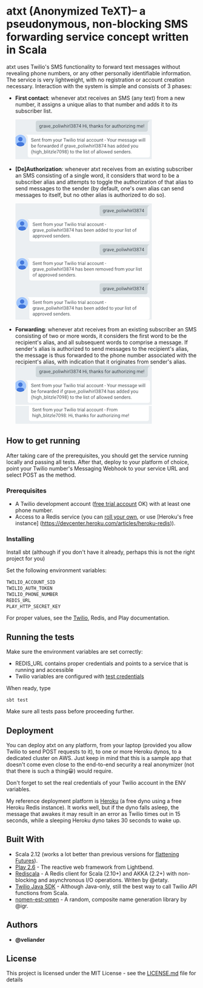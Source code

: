# atxt (Anonymized TeXT)– a pseudonymous, non-blocking SMS forwarding service concept written in Scala 

atxt uses Twilio's SMS functionality to forward text messages without revealing phone numbers, or any other personally identifiable information.  The service is very lightweight, with no registration or account creation necessary.  Interaction with the system is simple and consists of 3 phases:

* **First contact**: whenever atxt receives an SMS (any text) from a new number, it assigns a unique alias to that number and adds it to its subscriber list.

    ![first contact](img/first-contact.png)

* **[De]Authorization**: whenever atxt receives from an existing subscriber an SMS consisting of a single word, it considers that word to be a subscriber alias and attempts to toggle the authorization of that alias to send messages to the sender (by default, one's own alias can send messages to itself, but no other alias is authorized to do so).

    ![authorization](img/authorization.png)

* **Forwarding**: whenever atxt receives from an existing subscriber an SMS consisting of two or more words, it considers the first word to be the recipient's alias, and all subsequent words to comprise a message.  If sender's alias is authorized to send messages to the recipient's alias, the message is thus forwarded to the phone number associated with the recipient's alias, with indication that it originates from sender's alias. 
    ![forward sent](img/fwd-sent.png) ![forward received](img/fwd-rcv.png)
## How to get running

After taking care of the prerequisites, you should get the service running locally and passing all tests.  After that, deploy to your platform of choice, point your Twilio number's Messaging Webhook to your service URL and select POST as the method.

### Prerequisites

* A Twilio development account ([free trial account](https://www.twilio.com/docs/usage/tutorials/how-to-use-your-free-trial-account) OK) with at least one phone number.
* Access to a Redis service (you can [roll your own](http://try.redis.io/), or use [Heroku's free instance] (https://devcenter.heroku.com/articles/heroku-redis)).

### Installing

Install sbt (although if you don't have it already, perhaps this is not the right project for you)

Set the following environment variables:

```
TWILIO_ACCOUNT_SID
TWILIO_AUTH_TOKEN
TWILIO_PHONE_NUMBER
REDIS_URL
PLAY_HTTP_SECRET_KEY
```
For proper values, see the [Twilio](https://www.twilio.com/docs/iam/test-credentials), Redis, and Play documentation. 

## Running the tests

Make sure the environment variables are set correctly:

* REDIS_URL contains proper credentials and points to a service that is running and accessible
* Twilio variables are configured with [test credentials](https://www.twilio.com/docs/iam/test-credentials)

When ready, type

```
sbt test
```
Make sure all tests pass before proceeding further.

## Deployment

You can deploy atxt on any platform, from your laptop (provided you allow Twilio to send POST requests to it), to one or more Heroku dynos, to a dedicated cluster on AWS.  Just keep in mind that this is a sample app that doesn't come even close to the end-to-end security a real anonymizer (not that there is such a thing😀) would require.

Don't forget to set the real credentials of your Twilio account in the ENV variables.

My reference deployment platform is [Heroku](https://www.heroku.com/) (a free dyno using a free Heroku Redis instance).  It works well, but if the dyno falls asleep, the message that awakes it may result in an error as Twilio times out in 15 seconds, while a sleeping Heroku dyno takes 30 seconds to wake up.

## Built With

* Scala 2.12 (works a lot better than previous versions for [flattening Futures](https://stackoverflow.com/questions/42492159/equivalent-of-flatten-method-in-scala-2-11-to-handle-nested-futures?rq=1)).
* [Play 2.6](https://www.playframework.com/) - The reactive web framework from Lightbend.
* [Rediscala](https://github.com/etaty/rediscala) - A Redis client for Scala (2.10+) and AKKA (2.2+) with non-blocking and asynchronous I/O operations.  Writen by @etaty.
* [Twilio Java SDK](https://www.twilio.com/docs/libraries/java) - Although Java-only, still the best way to call Twilio API functions from Scala.
* [nomen-est-omen](https://rometools.github.io/rome/) - A random, composite name generation library by @igr.

## Authors

* **@veliander** 

## License

This project is licensed under the MIT License - see the [LICENSE.md](LICENSE.md) file for details

